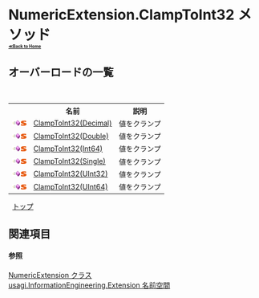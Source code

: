# NumericExtension.ClampToInt32 メソッド <div style="font-size:30%"><a href="https://github.com/usagi/usagi.cs/blob/master/docs/Home.md">≪Back to Home</a></div> 


## オーバーロードの一覧
&nbsp;<table><tr><th></th><th>名前</th><th>説明</th></tr><tr><td>![Public メソッド](media/pubmethod.gif "Public メソッド")![静的メンバー](media/static.gif "静的メンバー")</td><td><a href="M_usagi_InformationEngineering_Extension_NumericExtension_ClampToInt32.md">ClampToInt32(Decimal)</a></td><td>
値をクランプ</td></tr><tr><td>![Public メソッド](media/pubmethod.gif "Public メソッド")![静的メンバー](media/static.gif "静的メンバー")</td><td><a href="M_usagi_InformationEngineering_Extension_NumericExtension_ClampToInt32_1.md">ClampToInt32(Double)</a></td><td>
値をクランプ</td></tr><tr><td>![Public メソッド](media/pubmethod.gif "Public メソッド")![静的メンバー](media/static.gif "静的メンバー")</td><td><a href="M_usagi_InformationEngineering_Extension_NumericExtension_ClampToInt32_2.md">ClampToInt32(Int64)</a></td><td>
値をクランプ</td></tr><tr><td>![Public メソッド](media/pubmethod.gif "Public メソッド")![静的メンバー](media/static.gif "静的メンバー")</td><td><a href="M_usagi_InformationEngineering_Extension_NumericExtension_ClampToInt32_3.md">ClampToInt32(Single)</a></td><td>
値をクランプ</td></tr><tr><td>![Public メソッド](media/pubmethod.gif "Public メソッド")![静的メンバー](media/static.gif "静的メンバー")</td><td><a href="M_usagi_InformationEngineering_Extension_NumericExtension_ClampToInt32_4.md">ClampToInt32(UInt32)</a></td><td>
値をクランプ</td></tr><tr><td>![Public メソッド](media/pubmethod.gif "Public メソッド")![静的メンバー](media/static.gif "静的メンバー")</td><td><a href="M_usagi_InformationEngineering_Extension_NumericExtension_ClampToInt32_5.md">ClampToInt32(UInt64)</a></td><td>
値をクランプ</td></tr></table>&nbsp;
<a href="#numericextension.clamptoint32-メソッド">トップ</a>

## 関連項目


#### 参照
<a href="T_usagi_InformationEngineering_Extension_NumericExtension.md">NumericExtension クラス</a><br /><a href="N_usagi_InformationEngineering_Extension.md">usagi.InformationEngineering.Extension 名前空間</a><br />